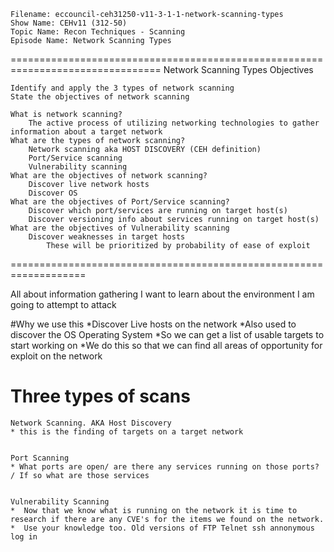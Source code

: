     Filename: eccouncil-ceh31250-v11-3-1-1-network-scanning-types
    Show Name: CEHv11 (312-50)
    Topic Name: Recon Techniques - Scanning
    Episode Name: Network Scanning Types

================================================================================
Network Scanning Types
Objectives

    Identify and apply the 3 types of network scanning
    State the objectives of network scanning

    What is network scanning?
        The active process of utilizing networking technologies to gather information about a target network
    What are the types of network scanning?
        Network scanning aka HOST DISCOVERY (CEH definition)
        Port/Service scanning
        Vulnerability scanning
    What are the objectives of network scanning?
        Discover live network hosts
        Discover OS
    What are the objectives of Port/Service scanning?
        Discover which port/services are running on target host(s)
        Discover versioning info about services running on target host(s)
    What are the objectives of Vulnerability scanning
        Discover weaknesses in target hosts
            These will be prioritized by probability of ease of exploit
===================================================================

All about information gathering
	I want to learn about the environment I am going to attempt to attack

#Why we use this
	*Discover Live hosts on the network
	*Also used to discover the OS Operating System
	*So we can get a list of usable targets to start working on
	*We do this so that we can find all areas of opportunity for exploit on the network
	


# Three types of scans 
	Network Scanning. AKA Host Discovery
	* this is the finding of targets on a target network


	Port Scanning
	* What ports are open/ are there any services running on those ports? / If so what are those services
	
	
	Vulnerability Scanning 
	*  Now that we know what is running on the network it is time to research if there are any CVE's for the items we found on the network.
	*  Use your knowledge too. Old versions of FTP Telnet ssh annonymous log in


























